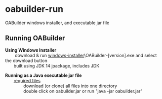 # oabuilder-run
OABuilder windows installer, and executable jar file


## Running OABuilder


**Using Windows Installer**  
&nbsp; &nbsp; &nbsp; &nbsp; download &amp; run [windows-installer](https://github.com/ViaOA/oabuilder-run/tree/master/windows-installer)\OABuilder-[version].exe and select the download button  
&nbsp; &nbsp; &nbsp; &nbsp;built using JDK 14 jpackage, includes JDK  
        
**Running as a Java executable jar file**  
&nbsp; &nbsp; &nbsp; &nbsp;[required files](https://github.com/ViaOA/oabuilder-run/tree/master/executable-jar)  
&nbsp; &nbsp; &nbsp; &nbsp;&nbsp; &nbsp; &nbsp; &nbsp; download (or clone) all files into one directory  
&nbsp; &nbsp; &nbsp; &nbsp;&nbsp; &nbsp; &nbsp; &nbsp; double click on oabuilder.jar or run "java -jar oabuilder.jar"  
        
